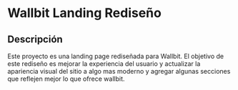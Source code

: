 # Wallbit Landing Rediseño

## Descripción
Este proyecto es una landing page rediseñada para Wallbit. El objetivo de este rediseño es mejorar la experiencia del usuario y actualizar la apariencia visual del sitio a algo mas moderno y agregar algunas secciones que reflejen mejor lo que ofrece wallbit.


